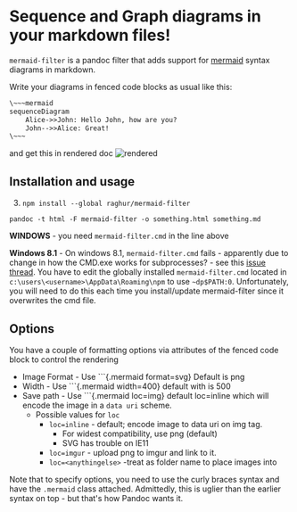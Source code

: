 Sequence and Graph diagrams in your markdown files!
=========================

`mermaid-filter` is a pandoc filter that adds support for [mermaid](http://knsv.github.io/mermaid/) syntax diagrams in markdown.

Write your diagrams in fenced code blocks as usual like this:

```````markdown
\~~~mermaid
sequenceDiagram
    Alice->>John: Hello John, how are you?
    John-->>Alice: Great!
\~~~
```````

and get this in rendered doc ![rendered](https://cdn.rawgit.com/raghur/mermaid-filter/master/img/diagram-1.svg)

Installation and usage
---------------------

3. `npm install --global raghur/mermaid-filter`

`pandoc -t html -F mermaid-filter -o something.html something.md`

**WINDOWS** - you need `mermaid-filter.cmd` in the line above

**Windows 8.1** - On windows 8.1, `mermaid-filter.cmd` fails - apparently due to change in how the CMD.exe works
for subprocesses? - see this [issue thread](https://github.com/jgm/pandoc/issues/3458).
You have to edit the globally installed `mermaid-filter.cmd` located in `c:\users\<username>\AppData\Roaming\npm`
to use `~dp$PATH:0`.
Unfortunately, you will need to do this each time you install/update mermaid-filter since it overwrites the cmd file.

Options
--------------------

You have a couple of formatting options via attributes of the fenced code block to control the rendering

- Image Format - Use \`\`\`{.mermaid format=svg}     Default is png
- Width  - Use \`\`\`{.mermaid width=400}     default with is 500
- Save path - Use \`\`\`{.mermaid loc=img}  default loc=inline which will
  encode the image in a `data uri` scheme.
    - Possible values for `loc`
        - `loc=inline` - default; encode image to data uri on img tag.
            - For widest compatibility, use png (default)
            - SVG has trouble on IE11
        - `loc=imgur` - upload png to imgur and link to it.
        - `loc=<anythingelse>` -treat as folder name to place images into

Note that to specify options, you need to use the curly braces syntax and have the `.mermaid` class attached.
Admittedly, this is uglier than the earlier syntax on top - but that's how Pandoc wants it.
